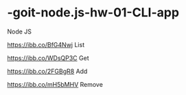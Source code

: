 # -goit-node.js-hw-01-CLI-app
Node JS

https://ibb.co/BfG4Nwj  List

https://ibb.co/WDsQP3C  Get

https://ibb.co/2FGBgR8  Add

https://ibb.co/mH5bMHV  Remove
